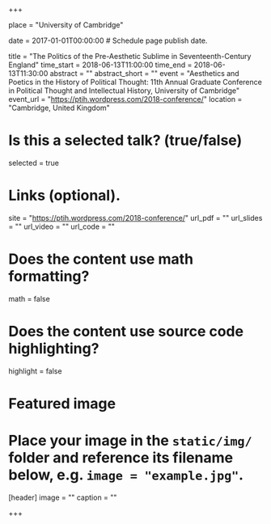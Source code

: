 +++

place = "University of Cambridge"

date = 2017-01-01T00:00:00  # Schedule page publish date.

title = "The Politics of the Pre-Aesthetic Sublime in Seventeenth-Century England"
time_start = 2018-06-13T11:00:00
time_end = 2018-06-13T11:30:00
abstract = ""
abstract_short = ""
event = "Aesthetics and	Poetics in the History of Political Thought: 11th Annual Graduate Conference in Political Thought and Intellectual History, University of Cambridge"
event_url = "https://ptih.wordpress.com/2018-conference/"
location = "Cambridge, United Kingdom"

# Is this a selected talk? (true/false)
selected = true

# Links (optional).
site = "https://ptih.wordpress.com/2018-conference/"
url_pdf = ""
url_slides = ""
url_video = ""
url_code = ""

# Does the content use math formatting?
math = false

# Does the content use source code highlighting?
highlight = false

# Featured image
# Place your image in the `static/img/` folder and reference its filename below, e.g. `image = "example.jpg"`.
[header]
image = ""
caption = ""

+++
